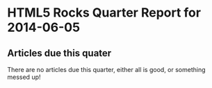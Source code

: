 HTML5 Rocks Quarter Report for 2014-06-05
=========================================

Articles due this quater
------------------------

There are no articles due this quarter, either all is good, or something messed up!

